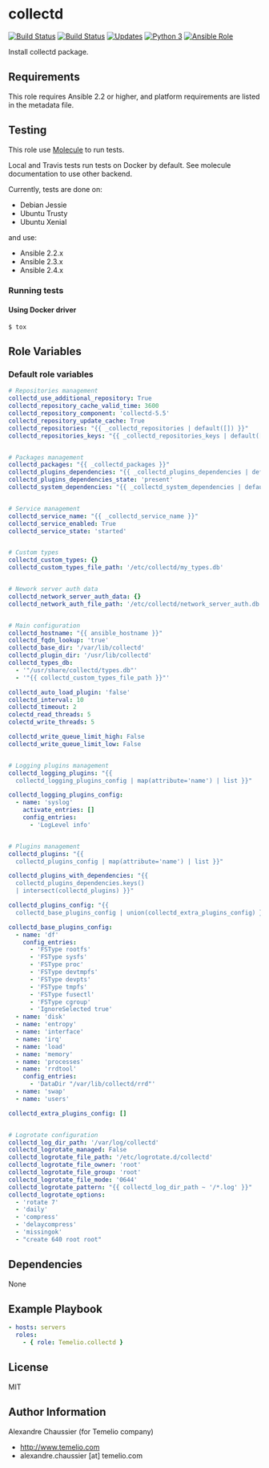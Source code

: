 # collectd

[![Build Status](https://img.shields.io/travis/Temelio/ansible-role-collectd/master.svg?label=travis_master)](https://travis-ci.org/Temelio/ansible-role-collectd)
[![Build Status](https://img.shields.io/travis/Temelio/ansible-role-collectd/develop.svg?label=travis_develop)](https://travis-ci.org/Temelio/ansible-role-collectd)
[![Updates](https://pyup.io/repos/github/Temelio/ansible-role-collectd/shield.svg)](https://pyup.io/repos/github/Temelio/ansible-role-collectd/)
[![Python 3](https://pyup.io/repos/github/Temelio/ansible-role-collectd/python-3-shield.svg)](https://pyup.io/repos/github/Temelio/ansible-role-collectd/)
[![Ansible Role](https://img.shields.io/ansible/role/11378.svg)](https://galaxy.ansible.com/Temelio/collectd/)

Install collectd package.

## Requirements

This role requires Ansible 2.2 or higher,
and platform requirements are listed in the metadata file.

## Testing

This role use [Molecule](https://github.com/metacloud/molecule/) to run tests.

Local and Travis tests run tests on Docker by default.
See molecule documentation to use other backend.

Currently, tests are done on:
- Debian Jessie
- Ubuntu Trusty
- Ubuntu Xenial

and use:
- Ansible 2.2.x
- Ansible 2.3.x
- Ansible 2.4.x

### Running tests

#### Using Docker driver

```
$ tox
```

## Role Variables

### Default role variables

``` yaml
# Repositories management
collectd_use_additional_repository: True
collectd_repository_cache_valid_time: 3600
collectd_repository_component: 'collectd-5.5'
collectd_repository_update_cache: True
collectd_repositories: "{{ _collectd_repositories | default([]) }}"
collectd_repositories_keys: "{{ _collectd_repositories_keys | default([]) }}"


# Packages management
collectd_packages: "{{ _collectd_packages }}"
collectd_plugins_dependencies: "{{ _collectd_plugins_dependencies | default([]) }}"
collectd_plugins_dependencies_state: 'present'
collectd_system_dependencies: "{{ _collectd_system_dependencies | default([]) }}"


# Service management
collectd_service_name: "{{ _collectd_service_name }}"
collectd_service_enabled: True
collectd_service_state: 'started'


# Custom types
collectd_custom_types: {}
collectd_custom_types_file_path: '/etc/collectd/my_types.db'


# Nework server auth data
collectd_network_server_auth_data: {}
collectd_network_auth_file_path: '/etc/collectd/network_server_auth.db'


# Main configuration
collectd_hostname: "{{ ansible_hostname }}"
collectd_fqdn_lookup: 'true'
collectd_base_dir: '/var/lib/collectd'
collectd_plugin_dir: '/usr/lib/collectd'
collectd_types_db:
  - '"/usr/share/collectd/types.db"'
  - '"{{ collectd_custom_types_file_path }}"'

collectd_auto_load_plugin: 'false'
collectd_interval: 10
collectd_timeout: 2
colectd_read_threads: 5
colectd_write_threads: 5

collectd_write_queue_limit_high: False
collectd_write_queue_limit_low: False


# Logging plugins management
collectd_logging_plugins: "{{
  collectd_logging_plugins_config | map(attribute='name') | list }}"

collectd_logging_plugins_config:
  - name: 'syslog'
    activate_entries: []
    config_entries:
      - 'LogLevel info'


# Plugins management
collectd_plugins: "{{
  collectd_plugins_config | map(attribute='name') | list }}"

collectd_plugins_with_dependencies: "{{
  collectd_plugins_dependencies.keys()
  | intersect(collectd_plugins) }}"

collectd_plugins_config: "{{
  collectd_base_plugins_config | union(collectd_extra_plugins_config) }}"

collectd_base_plugins_config:
  - name: 'df'
    config_entries:
      - 'FSType rootfs'
      - 'FSType sysfs'
      - 'FSType proc'
      - 'FSType devtmpfs'
      - 'FSType devpts'
      - 'FSType tmpfs'
      - 'FSType fusectl'
      - 'FSType cgroup'
      - 'IgnoreSelected true'
  - name: 'disk'
  - name: 'entropy'
  - name: 'interface'
  - name: 'irq'
  - name: 'load'
  - name: 'memory'
  - name: 'processes'
  - name: 'rrdtool'
    config_entries:
      - 'DataDir "/var/lib/collectd/rrd"'
  - name: 'swap'
  - name: 'users'

collectd_extra_plugins_config: []


# Logrotate configuration
collectd_log_dir_path: '/var/log/collectd'
collectd_logrotate_managed: False
collectd_logrotate_file_path: '/etc/logrotate.d/collectd'
collectd_logrotate_file_owner: 'root'
collectd_logrotate_file_group: 'root'
collectd_logrotate_file_mode: '0644'
collectd_logrotate_pattern: "{{ collectd_log_dir_path ~ '/*.log' }}"
collectd_logrotate_options:
  - 'rotate 7'
  - 'daily'
  - 'compress'
  - 'delaycompress'
  - 'missingok'
  - "create 640 root root"
```

## Dependencies

None

## Example Playbook

``` yaml
- hosts: servers
  roles:
    - { role: Temelio.collectd }
```

## License

MIT

## Author Information

Alexandre Chaussier (for Temelio company)
- http://www.temelio.com
- alexandre.chaussier [at] temelio.com
